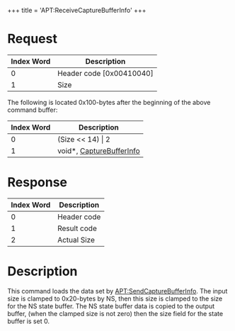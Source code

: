 +++
title = 'APT:ReceiveCaptureBufferInfo'
+++

# Request

| Index Word | Description                |
|------------|----------------------------|
| 0          | Header code \[0x00410040\] |
| 1          | Size                       |

The following is located 0x100-bytes after the beginning of the above
command buffer:

| Index Word | Description                                                                   |
|------------|-------------------------------------------------------------------------------|
| 0          | (Size \<\< 14) \| 2                                                           |
| 1          | void\*, [CaptureBufferInfo](NS_and_APT_Services#CaptureBufferInfo "wikilink") |

# Response

| Index Word | Description |
|------------|-------------|
| 0          | Header code |
| 1          | Result code |
| 2          | Actual Size |

# Description

This command loads the data set by
[<APT:SendCaptureBufferInfo>](APT:SendCaptureBufferInfo "wikilink"). The
input size is clamped to 0x20-bytes by NS, then this size is clamped to
the size for the NS state buffer. The NS state buffer data is copied to
the output buffer, (when the clamped size is not zero) then the size
field for the state buffer is set 0.